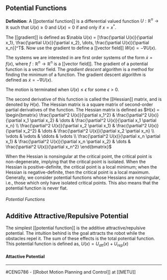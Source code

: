 ## Potential Functions ##

**Definition**: A [[potential function]] is a differential valued function $U: \mathbb{R}^n \rightarrow \mathbb{R}$ such that $U(x) \geq 0$ and $U(x) = 0$ if and only if $x = x^*$. 

The [[gradient]] is defined as $\nabla U(x) = [\frac{\partial U(x)}{\partial x_1}, \frac{\partial U(x)}{\partial x_2}, \dots, \frac{\partial U(x)}{\partial x_n}]^T$. Now use the gradient to define a [[vector field]] $W(x) = -\nabla U(x)$.

The systems we are interested in are first order systems of the form $\dot{x} = f(x)$, where $f: \mathbb{R}^n \rightarrow \mathbb{R}^n$ is a [[vector field]]. The gradient of a potential function is a vector field. The _gradient descent_ algorithm is a method for finding the minimum of a function. The gradient descent algorithm is defined as $\dot{x} = -\nabla U(x)$.

The motion is terminated when $U(x) \leq \epsilon$ for some $\epsilon > 0$.

The second derivative of this function is called the [[Hessian]] matrix, and is denoted by $H(x)$. The Hessian matrix is a square matrix of second-order partial derivatives of the function. The Hessian matrix is defined as $H(x) = \begin{bmatrix} \frac{\partial^2 U(x)}{\partial x_1^2} & \frac{\partial^2 U(x)}{\partial x_1 \partial x_2} & \dots & \frac{\partial^2 U(x)}{\partial x_1 \partial x_n} \\ \frac{\partial^2 U(x)}{\partial x_2 \partial x_1} & \frac{\partial^2 U(x)}{\partial x_2^2} & \dots & \frac{\partial^2 U(x)}{\partial x_2 \partial x_n} \\ \vdots & \vdots & \ddots & \vdots \\ \frac{\partial^2 U(x)}{\partial x_n \partial x_1} & \frac{\partial^2 U(x)}{\partial x_n \partial x_2} & \dots & \frac{\partial^2 U(x)}{\partial x_n^2} \end{bmatrix}$

When the Hessian is nonsingular at the critical point, the critical point is non-degenerate, implying that the critical point is isolated. When the Hessian is positive-definite, the critical point is a local minimum; when the Hessian is negative-definite, then the critical point is a local maximum. Generally, we consider potential functions whose Hessians are nonsingular, i.e., those which only have isolated critical points. This also means that the potential function is never flat.

###### Potential Functions ######
## Additive Attractive/Repulsive Potential ##

The simplest [[potential function]] is the additive attractive/repulsive potential. The intuition behind is the goal attracts the robot while the obstacles repel it. The sum of these effects is the total potential function.
This potential function is defined as,
$\begin{equation}
U(x) = U_{att}(x) + U_{rep}(x)
\end{equation}$

#### Attactive Potential ####


------------------------------------------------------------------------------------------
#CENG786 - [[Robot Motion Planning and Control]] at [[METU]]